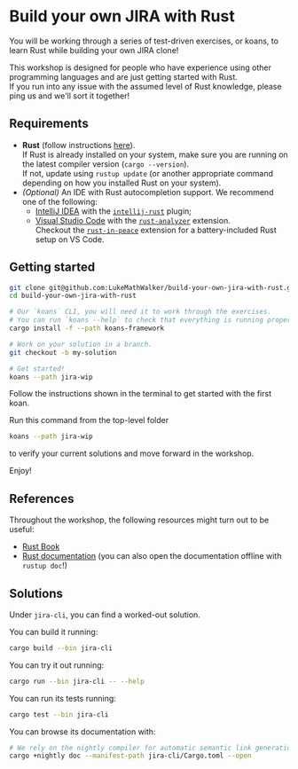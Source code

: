 # Build your own JIRA with Rust

You will be working through a series of test-driven exercises, or koans, to learn Rust while building your own JIRA clone!

This workshop is designed for people who have experience using other programming languages and are just getting
started with Rust.  
If you run into any issue with the assumed level of Rust knowledge, please ping us and we'll sort it together!

## Requirements

- **Rust** (follow instructions [here](https://www.rust-lang.org/tools/install)).  
    If Rust is already installed on your system, make sure you are running on the latest compiler version (`cargo --version`).  
    If not, update using `rustup update` (or another appropriate command depending on how you installed Rust on your system).
- _(Optional)_ An IDE with Rust autocompletion support. 
    We recommend one of the following:
    - [IntelliJ IDEA](https://www.jetbrains.com/idea/) with the [`intellij-rust`](https://intellij-rust.github.io) plugin;
    - [Visual Studio Code](https://code.visualstudio.com) with the [`rust-analyzer`](https://marketplace.visualstudio.com/items?itemName=matklad.rust-analyzer) extension.  
        Checkout the [`rust-in-peace`](https://marketplace.visualstudio.com/items?itemName=gilescope.rust-in-peace) extension for a battery-included Rust setup on VS Code.
  
## Getting started 

```bash
git clone git@github.com:LukeMathWalker/build-your-own-jira-with-rust.git
cd build-your-own-jira-with-rust

# Our `koans` CLI, you will need it to work through the exercises. 
# You can run `koans --help` to check that everything is running properly
cargo install -f --path koans-framework

# Work on your solution in a branch. 
git checkout -b my-solution

# Get started!
koans --path jira-wip
```

Follow the instructions shown in the terminal to get started with the first koan.

Run this command from the top-level folder
```bash
koans --path jira-wip
```
to verify your current solutions and move forward in the workshop.

Enjoy!

## References

Throughout the workshop, the following resources might turn out to be useful:

* [Rust Book](https://doc.rust-lang.org/book/)
* [Rust documentation](https://doc.rust-lang.org/std/) (you can also open the documentation offline with `rustup doc`!)


## Solutions

Under `jira-cli`, you can find a worked-out solution.

You can build it running:
```bash
cargo build --bin jira-cli
```

You can try it out running:
```bash
cargo run --bin jira-cli -- --help
```

You can run its tests running:
```bash
cargo test --bin jira-cli
```

You can browse its documentation with:
```bash
# We rely on the nightly compiler for automatic semantic link generation
cargo +nightly doc --manifest-path jira-cli/Cargo.toml --open
```
